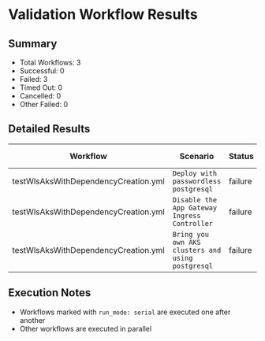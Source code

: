 # Validation Workflow Results

## Summary
- Total Workflows: 3
- Successful: 0
- Failed: 3
- Timed Out: 0
- Cancelled: 0
- Other Failed: 0

## Detailed Results

| Workflow | Scenario | Status | Duration | Run URL |
|----------|----------|---------|-----------|----------|
| testWlsAksWithDependencyCreation.yml | `Deploy with passwordless postgresql` | failure | 0h:22m:23s | [View Run](https://github.com/azure-javaee/weblogic-azure/actions/runs/17369752580) |
| testWlsAksWithDependencyCreation.yml | `Disable the App Gateway Ingress Controller` | failure | 0h:5m:50s | [View Run](https://github.com/azure-javaee/weblogic-azure/actions/runs/17370211495) |
| testWlsAksWithDependencyCreation.yml | `Bring you own AKS clusters and using postgresql` | failure | 0h:5m:0s | [View Run](https://github.com/azure-javaee/weblogic-azure/actions/runs/17370342020) |


## Execution Notes
- Workflows marked with `run_mode: serial` are executed one after another
- Other workflows are executed in parallel
